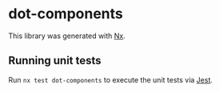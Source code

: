 # dot-components

This library was generated with [Nx](https://nx.dev).

## Running unit tests

Run `nx test dot-components` to execute the unit tests via [Jest](https://jestjs.io).
